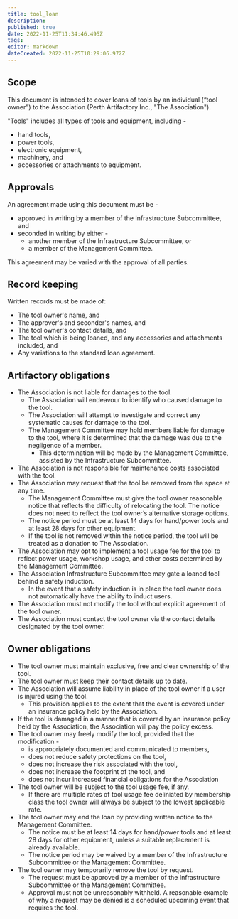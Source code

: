 ```yaml
---
title: tool_loan
description: 
published: true
date: 2022-11-25T11:34:46.495Z
tags: 
editor: markdown
dateCreated: 2022-11-25T10:29:06.972Z
---
```


## Scope

This document is intended to cover loans of tools by an individual (“tool owner”) to the Association (Perth Artifactory Inc., "The Association").

"Tools" includes all types of tools and equipment, including -

* hand tools,
* power tools,
* electronic equipment,
* machinery, and
* accessories or attachments to equipment.

## Approvals

An agreement made using this document must be -

* approved in writing by a member of the Infrastructure Subcommittee, and
* seconded in writing by either -
  * another member of the Infrastructure Subcommittee, or
  * a member of the Management Committee.

This agreement may be varied with the approval of all parties.

## Record keeping

Written records must be made of:

* The tool owner's name, and
* The approver's and seconder's names, and
* The tool owner's contact details, and
* The tool which is being loaned, and any accessories and attachments included, and
* Any variations to the standard loan agreement.

## Artifactory obligations

* The Association is not liable for damages to the tool. 
  * The Association will endeavour to identify who caused damage to the tool. 
  * The Association will attempt to investigate and correct any systematic causes for damage to the tool.
  * The Management Committee may hold members liable for damage to the tool, where it is determined that the damage was due to the negligence of a member.
    * This determination will be made by the Management Committee, assisted by the Infrastructure Subcommittee.
* The Association is not responsible for maintenance costs associated with the tool.
* The Association may request that the tool be removed from the space at any time.
  * The Management Committee must give the tool owner reasonable notice that reflects the difficulty of relocating the tool. The notice does not need to reflect the tool owner’s alternative storage options.
  * The notice period must be at least 14 days for hand/power tools and at least 28 days for other equipment.
  * If the tool is not removed within the notice period, the tool will be treated as a donation to The Association.
* The Association may opt to implement a tool usage fee for the tool to reflect power usage, workshop usage, and other costs determined by the Management Committee.
* The Association Infrastructure Subcommittee may gate a loaned tool behind a safety induction.
  * In the event that a safety induction is in place the tool owner does not automatically have the ability to induct users.
* The Association must not modify the tool without explicit agreement of the tool owner.
* The Association must contact the tool owner via the contact details designated by the tool owner.

## Owner obligations

* The tool owner must maintain exclusive, free and clear ownership of the tool.
* The tool owner must keep their contact details up to date.
* The Association will assume liability in place of the tool owner if a user is injured using the tool.
  * This provision applies to the extent that the event is covered under an insurance policy held by the Association.
* If the tool is damaged in a manner that is covered by an insurance policy held by the Association, the Association will pay the policy excess.
* The tool owner may freely modify the tool, provided that the modification -
  * is appropriately documented and communicated to members,
  * does not reduce safety protections on the tool,
  * does not increase the risk associated with the tool,
  * does not increase the footprint of the tool, and
  * does not incur increased financial obligations for the Association
* The tool owner will be subject to the tool usage fee, if any.
  * If there are multiple rates of tool usage fee deliniated by membership class the tool owner will always be subject to the lowest applicable rate.
* The tool owner may end the loan by providing written notice to the Management Committee.
  * The notice must be at least 14 days for hand/power tools and at least 28 days for other equipment, unless a suitable replacement is already available.
  * The notice period may be waived by a member of the Infrastructure Subcommittee or the Management Committee.
* The tool owner may temporarily remove the tool by request.
  * The request must be approved by a member of the Infrastructure Subcommittee or the Management Committee.
  * Approval must not be unreasonably withheld. A reasonable example of why a request may be denied is a scheduled upcoming event that requires the tool.
